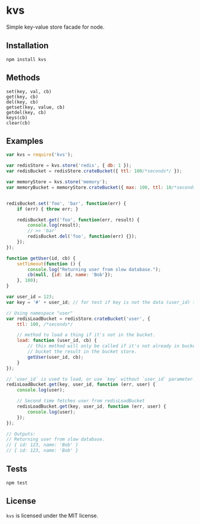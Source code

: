 kvs
============

Simple key-value store facade for node.

## Installation
	npm install kvs
	
## Methods
    set(key, val, cb)
    get(key, cb)
    del(key, cb)
    getset(key, value, cb)
    getdel(key, cb)
    keys(cb)
    clear(cb)

## Examples
```js
var kvs = require('kvs');

var redisStore = kvs.store('redis', { db: 1 });
var redisBucket = redisStore.crateBucket({ ttl: 100/*seconds*/ });

var memoryStore = kvs.store('memory');
var memoryBucket = memoryStore.crateBucket({ max: 100, ttl: 10/*seconds*/ });


redisBucket.set('foo', 'bar', function(err) {
    if (err) { throw err; }

    redisBucket.get('foo', function(err, result) {
        console.log(result);
        // >> 'bar'
        redisBucket.del('foo', function(err) {});
    });
});

function getUser(id, cb) {
    setTimeout(function () {
        console.log("Returning user from slow database.");
        cb(null, {id: id, name: 'Bob'});
    }, 100);
}

var user_id = 123;
var key = '#' + user_id; // for test if key is not the data (user_id) to load.

// Using namespace "user"
var redisLoadBucket = redisStore.crateBucket('user', {
    ttl: 100, /*seconds*/

    // method to load a thing if it's not in the bucket.
    load: function (user_id, cb) {
        // this method will only be called if it's not already in bucket, and will
        // bucket the result in the bucket store.
        getUser(user_id, cb);
    }
});

// `user_id` is used to load, or use `key` without `user_id` parameter.
redisLoadBucket.get(key, user_id, function (err, user) {
    console.log(user);

    // Second time fetches user from redisLoadBucket
    redisLoadBucket.get(key, user_id, function (err, user) {
        console.log(user);
    });
});

// Outputs:
// Returning user from slow database.
// { id: 123, name: 'Bob' }
// { id: 123, name: 'Bob' }
```


## Tests
	npm test

## License

`kvs` is licensed under the MIT license.